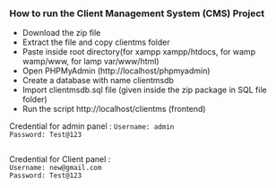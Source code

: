 
<h3>How to run the Client  Management System (CMS) Project</h3>
<ul>
  <li> Download the zip file</li>

<li>Extract the file and copy clientms folder</li>

<li>Paste inside root directory(for xampp xampp/htdocs, for wamp wamp/www, for lamp var/www/html)</li>

<li>Open PHPMyAdmin (http://localhost/phpmyadmin)</li>
<li> Create a database with name clientmsdb </li>

<li> Import clientmsdb.sql file (given inside the zip package in SQL file folder)</li>

<li>Run the script http://localhost/clientms (frontend)</li>
</ul>

<p>Credential for admin panel :
<code>Username: admin
Password: Test@123
  </code>
 </p>

<p>
Credential for Client panel :
<code>
Username: new@gmail.com
Password: Test@123
  </code>
 </p>
